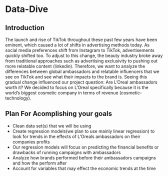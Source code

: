 # Data-Dive
## Introduction

The launch and rise of TikTok throughout these past few years have been eminent, which caused a lot of shifts in advertising methods today. As social media preferences shift from Instagram to TikTok, advertisements quickly shifted too. To adjust to this change, the beauty industry broke away from traditional approaches such as advertising exclusivity to pushing out more relatable content (linkedin). Therefore, we want to analyze the differences between global ambassadors and relatable influencers that we see on TikTok and see what their impacts to the brand is. Seeing this gradual change influenced our project question: Are L’Oreal ambassadors worth it? We decided to focus on L’Oreal specifically because it is the world’s biggest cosmetic company in terms of revenue (cosmetic-technology). 
## Plan For Acomplishing your goals
- Clean data set(s) that we will be using
- Create regression models(we plan to use mainly linear regression) to look for trends in the effects of L'Oreals ambassadors on their companies profits
- Our regression models will focus on predicting the financial benefits or drawbacks of running campaigns with ambassadors
- Analyze how brands performed before their ambassadors campaigns and how the perform after
- Account for variables that may effect the economic trends at the time
